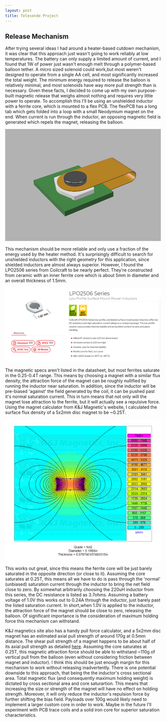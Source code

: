 ```yaml
---
layout: post
title: Telesonde Project
---
```



Release Mechanism
--------------------------
After trying several ideas I had around a heater-based cutdown mechanism, it was clear that this approach just wasn't going to work reliably at low temperatures. The battery can only supply a limited amount of current, and I found that 1W of power just wasn't enough melt through a polymer-based balloon tether. A micro sized solenoid could work,but most weren't designed to operate from a single AA cell, and most significantly increased the total weight. The minimum energy required to release the balloon is relatively minimal, and most solenoids have way more pull strength than is necessary. Given these facts, I decided to come up with my own purpose-built magnetic release that weighs almost nothing and requires very little power to operate. To accomplish this I'll be using an unshielded inductor with a ferrite core, which is mounted to a flex PCB. The flexPCB has a long tab which gets folded into a loop with a small Neodymium magnet on the end. When current is run through the inductor, an opposing magnetic field is generated which repels the magnet, releasing the balloon. 

![Magnetic Release](/assets/magnetic-cutdown-render.png)

This mechanism should be more reliable and only use a fraction of the energy used by the heater method. It's surprisingly difficult to search for unshielded inductors with the right geometry for this application, since shielded inductors are almost always superior. However, I found the LPO2506 series from Coilcraft to be nearly perfect. They're constructed from ceramic with an inner ferrite core which is about 5mm in diameter and an overall thickness of 1.5mm. 

![LPO2506 Series](/assets/lpo2506.png)

The magnetic specs aren't listed in the datasheet, but most ferrites saturate in the 0.25-0.4T range. This means by choosing a magnet with a similar flux density, the attraction force of the magnet can be roughly nullified by running the inductor near saturation. In addition, since the inductor will be pre-biased 'against' the field generated by the coil, it can be pushed past it's normal saturation current. This in turn means that not only will the magnet lose attraction to the ferrite, but it will actually see a repulsive force. Using the magnet calculator from K&J Magnetic's website, I calculated the surface flux density of a 5x2mm disc magnet to be ~0.25T. 

![Magnetic Field](/assets/5x2mm-magnetic-field.png)

This works out great, since this means the ferrite core will be just barely saturated in the opposite direction (or close to it). Assuming the core saturates at 0.25T, this means all we have to do is pass through the 'normal' (unbiased) saturation current through the inductor to bring the net field close to zero. By somewhat arbitrarily choosing the 220uH inductor from this series, the DC resistance is listed as 3.7ohms. Assuming a battery voltage of 1.0V this works out to 0.24A through the inductor, just barely past the listed saturation current. In short,when 1.0V is applied to the inductor, the attraction force of the magnet should be close to zero, releasing the balloon. Of significant importance is the consideration of maximum holding force this mechanism can withstand. 

K&J magnetics site also has a handy pull force calculator, and a 5x2mm disc magnet has an estimated axial pull strength of around 170g at 0.5mm distance. The shear pull strength of a magnet happens to be about half of its axial pull strength as detailed [here](https://www.kjmagnetics.com/blog.asp?p=shear-force). Assuming the core saturates at 0.25T, this magnetic attraction force should be able to withstand ~110g of vertical pull from the balloon (even without considering friction between magnet and inductor). I think this should be just enough margin for this mechanism to work without releasing inadvertently. There is one potential downside to this approach, that being the the inductor's cross sectional area. Total magnetic flux (and consequently maximum holding weight) is dictated by cross sectional area and core saturartion. This means that increasing the size or strength of the magnet will have no effect on holding strength. Moreover, it will only reduce the inductor's repulsion force by further shifting the bias field. Payloads over 100g would likely need to implement a larger custom core in order to work. Maybe in the future I'll experiment with PCB trace coils and a solid iron core for superior saturation characteristics. 


